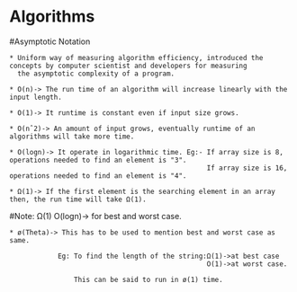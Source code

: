 # Algorithms

#Asymptotic Notation
    
    * Uniform way of measuring algorithm efficiency, introduced the concepts by computer scientist and developers for measuring 
      the asymptotic complexity of a program.
      
    * O(n)-> The run time of an algorithm will increase linearly with the input length.
    
    * O(1)-> It runtime is constant even if input size grows.
    
    * O(nˆ2)-> An amount of input grows, eventually runtime of an algorithms will take more time.
    
    * O(logn)-> It operate in logarithmic time. Eg:- If array size is 8, operations needed to find an element is "3".
                                                     If array size is 16, operations needed to find an element is "4".
                                                     
    * Ω(1)-> If the first element is the searching element in an array then, the run time will take Ω(1).       
    
#Note:
          Ω(1) O(logn)-> for best and worst case.
          
    * ø(Theta)-> This has to be used to mention best and worst case as same.
    
                Eg: To find the length of the string:Ω(1)->at best case
                                                     O(1)->at worst case.

                    This can be said to run in ø(1) time.
